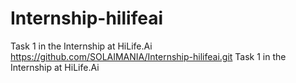 # Internship-hilifeai
 Task 1 in the Internship at HiLife.Ai
https://github.com/SOLAIMANIA/Internship-hilifeai.git
Task 1 in the Internship at HiLife.Ai
